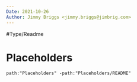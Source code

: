 ```yaml
---
Date: 2021-10-26
Author: Jimmy Briggs <jimmy.briggs@jimbrig.com>
---
```


#Type/Readme

# Placeholders

```query
path:"Placeholders" -path:"Placeholders/README"
```